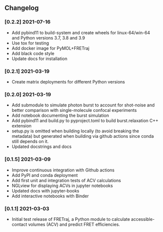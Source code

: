 ## Changelog

### [0.2.2] 2021-07-16
- Add pybind11 to build-system and create wheels for linux-64/win-64 and Python versions 3.7, 3.8 and 3.9
- Use tox for testing
- Add docker image for PyMOL+FRETraj
- Add black code style
- Update docs for installation

### [0.2.1] 2021-03-19
- Create matrix deployments for different Python versions

### [0.2.0] 2021-03-19
- Add submodule to simulate photon burst to account for shot-noise and better comparison with single-molecule confocal experiments
- Add notebook documenting the burst simulation
- Add pybind11 and build.py to pyproject.toml to build burst.relaxation C++ extension
- setup.py is omitted when building locally (to avoid breaking the metadata) but generated when building via github actions since conda still depends on it. 
- Updated docstrings and docs

### [0.1.5] 2021-03-09
- Improve continuous integration with Github actions
- Add PyPI and conda deployment
- Add first unit and integration tests of ACV calculations
- NGLview for displaying ACVs in jupyter notebooks
- Updated docs with jupyter-books
- Add interactive notebooks with Binder

### [0.1.1] 2021-03-03
- Initial test release of FRETraj, a Python module to calculate 
accessible-contact volumes (ACV) and predict FRET efficiencies.